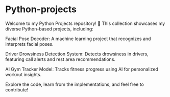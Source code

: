 # Python-projects

Welcome to my Python Projects repository! 🚀 This collection showcases my diverse Python-based projects, including:

Facial Pose Decoder: A machine learning project that recognizes and interprets facial poses.

Driver Drowsiness Detection System: Detects drowsiness in drivers, featuring call alerts and rest area recommendations.

AI Gym Tracker Model: Tracks fitness progress using AI for personalized workout insights.

Explore the code, learn from the implementations, and feel free to contribute!

